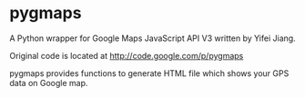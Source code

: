 # pygmaps

A Python wrapper for Google Maps JavaScript API V3 written by Yifei Jiang.

Original code is located at http://code.google.com/p/pygmaps

pygmaps provides functions to generate HTML file which shows your GPS data on
Google map.
